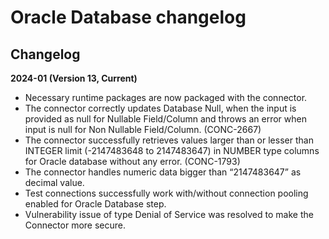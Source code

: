 # Oracle Database changelog

<head>
  <meta name="guidename" content="Integration"/>
  <meta name="context" content="GUID-40b4de7f-43eb-4908-a66a-a45787706cf3"/>
</head>


## Changelog

**2024-01 \(Version 13, Current\)**

- Necessary runtime packages are now packaged with the connector.
- The connector correctly updates Database Null, when the input is provided as null for Nullable Field/Column and throws an error when input is null for Non Nullable Field/Column. (CONC-2667)
- The connector successfully retrieves values larger than or lesser than INTEGER limit (-2147483648 to 2147483647) in NUMBER type columns for Oracle database without any error. (CONC-1793)
- The connector handles numeric data bigger than “2147483647” as decimal value.
- Test connections successfully work with/without connection pooling enabled for Oracle Database step.
- Vulnerability issue of type Denial of Service was resolved to make the Connector more secure.